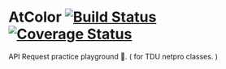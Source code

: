 # AtColor [![Build Status](https://travis-ci.org/elzup/AtColor.svg?branch=master)](https://travis-ci.org/elzup/AtColor) [![Coverage Status](https://coveralls.io/repos/github/elzup/AtColor/badge.svg?branch=master)](https://coveralls.io/github/elzup/AtColor?branch=master)

API Request practice playground 🎪. ( for TDU netpro classes. )
